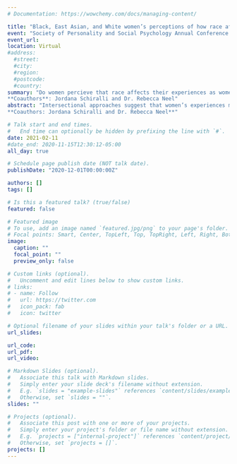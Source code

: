 ```yaml
---
# Documentation: https://wowchemy.com/docs/managing-content/

title: "Black, East Asian, and White women’s perceptions of how race affects their experiences as women."
event: "Society of Personality and Social Psychology Annual Conference 2021"
event_url: 
location: Virtual 
#address:
  #street:
  #city:
  #region:
  #postcode:
  #country:
summary: "Do women percieve that race affects their experiences as women? Do they think this differs for women of other races? 560 Black, East Asian, and White women described how race influences their own and other-race women’s experiences. Preliminary observations suggest differences that will be formally tested, e.g.,  Black and East Asian women feel stereotyped as strong or feminine, respectively.
**Coauthors**: Jordana Schiralli and Dr. Rebecca Neel"
abstract: "Intersectional approaches suggest that women’s experiences may differ depending on their race. Do women themselves perceive these race-based differences, and how do they think their own experiences differ from women of other races? We asked 560 monoracial Black, East Asian, and White women a series of open-ended questions about how their race influences their experience as a woman (if at all), and whether they perceive their experiences as being different from women of other racial groups. These open-ended data are currently being analyzed by a team of research assistants for common themes and patterns. Preliminary observations suggest that Black women often reported being expected by others to be strong, whereas Asian women reported having to fulfill the stereotypical role of “mother” and “wife.” Additionally, White women perceived Asian and Black women as receiving greater negative treatment due to experiencing both racism and sexism. This research helps us understand the intricacies of how race impacts women’s experiences as well as their perceptions of others’ experiences.
**Coauthors: Jordana Schiralli and Dr. Rebecca Neel**"

# Talk start and end times.
#   End time can optionally be hidden by prefixing the line with `#`.
date: 2021-02-11
#date_end: 2020-11-15T12:30:12-05:00
all_day: true

# Schedule page publish date (NOT talk date).
publishDate: "2020-12-01T00:00:00Z"

authors: []
tags: []

# Is this a featured talk? (true/false)
featured: false

# Featured image
# To use, add an image named `featured.jpg/png` to your page's folder. 
# Focal points: Smart, Center, TopLeft, Top, TopRight, Left, Right, BottomLeft, Bottom, BottomRight.
image:
  caption: ""
  focal_point: ""
  preview_only: false

# Custom links (optional).
#   Uncomment and edit lines below to show custom links.
# links:
# - name: Follow
#   url: https://twitter.com
#   icon_pack: fab
#   icon: twitter

# Optional filename of your slides within your talk's folder or a URL.
url_slides:

url_code:
url_pdf:
url_video:

# Markdown Slides (optional).
#   Associate this talk with Markdown slides.
#   Simply enter your slide deck's filename without extension.
#   E.g. `slides = "example-slides"` references `content/slides/example-slides.md`.
#   Otherwise, set `slides = ""`.
slides: ""

# Projects (optional).
#   Associate this post with one or more of your projects.
#   Simply enter your project's folder or file name without extension.
#   E.g. `projects = ["internal-project"]` references `content/project/deep-learning/index.md`.
#   Otherwise, set `projects = []`.
projects: []
---
```

